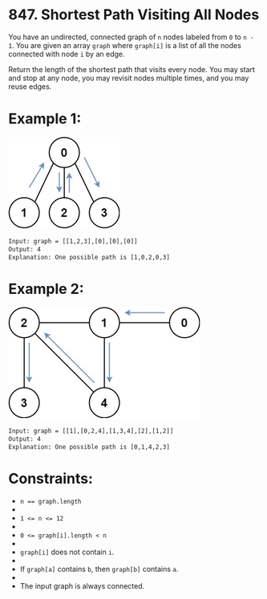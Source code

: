 # 847. Shortest Path Visiting All Nodes

You have an undirected, connected graph of ```n``` nodes labeled from ```0``` to ```n - 1```. You are given an array ```graph``` where ```graph[i]``` is a list of all the nodes connected with node ```i``` by an edge.

Return the length of the shortest path that visits every node. You may start and stop at any node, you may revisit nodes multiple times, and you may reuse edges.

 

# Example 1:
![](https://github.com/projeto-de-algoritmos-2024/Grafos1_Leet_code/blob/049f5e27638feb4fe2faa2a949f4e69d25499254/Assets/E1.2.jpg)<br>
```
Input: graph = [[1,2,3],[0],[0],[0]]
Output: 4
Explanation: One possible path is [1,0,2,0,3]
```
# Example 2:
![](https://github.com/projeto-de-algoritmos-2024/Grafos1_Leet_code/blob/049f5e27638feb4fe2faa2a949f4e69d25499254/Assets/E2.2.jpg)<br>
```
Input: graph = [[1],[0,2,4],[1,3,4],[2],[1,2]]
Output: 4
Explanation: One possible path is [0,1,4,2,3]
``` 

# Constraints:

- ```n == graph.length```
- 
- ```1 <= n <= 12```
- 
- ```0 <= graph[i].length < n```
- 
- ```graph[i]``` does not contain ```i```.
- 
- If ```graph[a]``` contains ```b```, then ```graph[b]``` contains ```a```.
- 
- The input graph is always connected.
